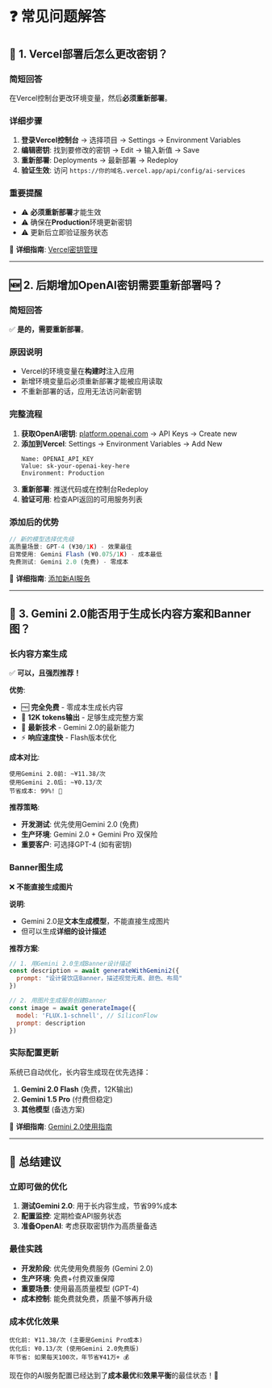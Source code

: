 # ❓ 常见问题解答

## 🔑 1. Vercel部署后怎么更改密钥？

### 简短回答
在Vercel控制台更改环境变量，然后**必须重新部署**。

### 详细步骤
1. **登录Vercel控制台** → 选择项目 → Settings → Environment Variables
2. **编辑密钥**: 找到要修改的密钥 → Edit → 输入新值 → Save
3. **重新部署**: Deployments → 最新部署 → Redeploy
4. **验证生效**: 访问 `https://你的域名.vercel.app/api/config/ai-services`

### 重要提醒
- ⚠️ **必须重新部署**才能生效
- ⚠️ 确保在**Production**环境更新密钥
- ⚠️ 更新后立即验证服务状态

📖 **详细指南**: [Vercel密钥管理](./VERCEL_KEY_MANAGEMENT.md)

---

## 🆕 2. 后期增加OpenAI密钥需要重新部署吗？

### 简短回答
✅ **是的，需要重新部署**。

### 原因说明
- Vercel的环境变量在**构建时**注入应用
- 新增环境变量后必须重新部署才能被应用读取
- 不重新部署的话，应用无法访问新密钥

### 完整流程
1. **获取OpenAI密钥**: [platform.openai.com](https://platform.openai.com) → API Keys → Create new
2. **添加到Vercel**: Settings → Environment Variables → Add New
   ```
   Name: OPENAI_API_KEY
   Value: sk-your-openai-key-here
   Environment: Production
   ```
3. **重新部署**: 推送代码或在控制台Redeploy
4. **验证可用**: 检查API返回的可用服务列表

### 添加后的优势
```javascript
// 新的模型选择优先级
高质量场景: GPT-4 (¥30/1K) - 效果最佳
日常使用: Gemini Flash (¥0.075/1K) - 成本最低  
免费测试: Gemini 2.0 (免费) - 零成本
```

📖 **详细指南**: [添加新AI服务](./ADDING_NEW_SERVICES.md)

---

## 🤖 3. Gemini 2.0能否用于生成长内容方案和Banner图？

### 长内容方案生成
✅ **可以，且强烈推荐！**

**优势**:
- 🆓 **完全免费** - 零成本生成长内容
- 📝 **12K tokens输出** - 足够生成完整方案  
- 🚀 **最新技术** - Gemini 2.0的最新能力
- ⚡ **响应速度快** - Flash版本优化

**成本对比**:
```
使用Gemini 2.0前: ~¥11.38/次
使用Gemini 2.0后: ~¥0.13/次  
节省成本: 99%! 🎉
```

**推荐策略**:
- **开发测试**: 优先使用Gemini 2.0 (免费)
- **生产环境**: Gemini 2.0 + Gemini Pro 双保险
- **重要客户**: 可选择GPT-4 (如有密钥)

### Banner图生成  
❌ **不能直接生成图片**

**说明**:
- Gemini 2.0是**文本生成模型**，不能直接生成图片
- 但可以生成**详细的设计描述**

**推荐方案**:
```javascript
// 1. 用Gemini 2.0生成Banner设计描述
const description = await generateWithGemini2({
  prompt: "设计餐饮店Banner，描述视觉元素、颜色、布局"
})

// 2. 用图片生成服务创建Banner
const image = await generateImage({
  model: 'FLUX.1-schnell', // SiliconFlow
  prompt: description
})
```

### 实际配置更新
系统已自动优化，长内容生成现在优先选择：
1. **Gemini 2.0 Flash** (免费，12K输出)
2. **Gemini 1.5 Pro** (付费但稳定)  
3. **其他模型** (备选方案)

📖 **详细指南**: [Gemini 2.0使用指南](./GEMINI_2_USAGE.md)

---

## 🎯 总结建议

### 立即可做的优化
1. **测试Gemini 2.0**: 用于长内容生成，节省99%成本
2. **配置监控**: 定期检查API服务状态
3. **准备OpenAI**: 考虑获取密钥作为高质量备选

### 最佳实践
- **开发阶段**: 优先使用免费服务 (Gemini 2.0)
- **生产环境**: 免费+付费双重保障
- **重要场景**: 使用最高质量模型 (GPT-4)
- **成本控制**: 能免费就免费，质量不够再升级

### 成本优化效果
```
优化前: ¥11.38/次 (主要是Gemini Pro成本)
优化后: ¥0.13/次 (使用Gemini 2.0免费版)
年节省: 如果每天100次，年节省¥41万+ 💰
```

现在你的AI服务配置已经达到了**成本最优**和**效果平衡**的最佳状态！🎉
